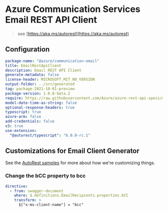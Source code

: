 # Azure Communication Services Email REST API Client

> see [https://aka.ms/autorest](https://aka.ms/autorest)

## Configuration

```yaml
package-name: "@azure/communication-email"
title: EmailRestApiClient
description: Email REST API Client
generate-metadata: false
license-header: MICROSOFT_MIT_NO_VERSION
output-folder: ../src/generated
tag: package-2021-10-01-preview
package-version: 1.0.0-beta.2
require: https://raw.githubusercontent.com/Azure/azure-rest-api-specs/main/specification/communication/data-plane/Email/readme.md
model-date-time-as-string: false
optional-response-headers: true
typescript: true
azure-arm: false
add-credentials: false
v3: true
use-extension:
  "@autorest/typescript": "6.0.0-rc.1"
```

## Customizations for Email Client Generator

See the [AutoRest samples](https://github.com/Azure/autorest/tree/master/Samples/3b-custom-transformations)
for more about how we're customizing things.

### Change the bCC property to bcc

```yaml
directive:
  - from: swagger-document
    where: $.definitions.EmailRecipients.properties.bCC
    transform: >
      $["x-ms-client-name"] = "bcc"
```
